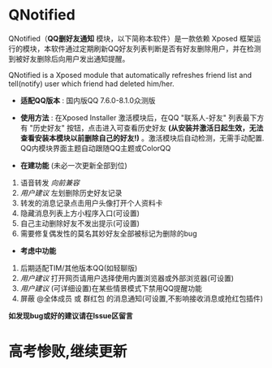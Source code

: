 # QNotified
QNotified（**QQ删好友通知** 模块，以下简称本软件）是一款依赖 Xposed 框架运行的模块，本软件通过定期刷新QQ好友列表判断是否有好友删除用户，并在检测到被好友删除后向用户发出通知提醒。

QNotified is a Xposed module that automatically refreshes friend list and tell(notify) user which friend had deleted him/her.

-  **适配QQ版本** : 国内版QQ 7.6.0-8.1.0众测版
-  **使用方法** : 在Xposed Installer 激活模块后，在QQ "联系人-好友" 列表最下方有 "历史好友" 按钮，点击进入可查看历史好友 **(从安装并激活日起生效，无法查看安装本模块以前删除自己的好友!)** 。激活模块后自动检测，无需手动配置. QQ内模块界面主题自动跟随QQ主题或ColorQQ

- **在建功能** (未必一次更新全部到位)
1. 语音转发  _向前兼容_ 
2. _用户建议_ 左划删除历史好友记录
3. 转发的消息记录点击用户头像打开个人资料卡
4. 隐藏消息列表上方小程序入口(可设置)
5. 自己主动删除好友不发出提示(可设置)
6. 需要修复偶发性的莫名其妙好友全部被标记为删除的bug

- **考虑中功能**
1. 后期适配TIM/其他版本QQ(如轻聊版)
2. _用户建议_ 打开网页请用户选择使用内置浏览器或外部浏览器(可设置)
3. _用户建议_ (可详细设置)在某些情景模式下禁用QQ提醒功能
4. 屏蔽 \@全体成员 或 群红包 的消息通知(可设置,不影响接收消息或抢红包插件)

**如发现bug或好的建议请在Issue区留言**


# 高考惨败,继续更新